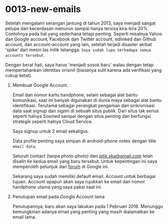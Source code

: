 # 0013-new-emails

Setelah mengalami serangan jantung di tahun 2013, saya menjadi sangat pelupa dan kecerdasan menurun sampai hanya tersisa kira-kira 20%. Contohnya pada hal yang sederhana tetapi penting. Seperti misalnya Yahoo dan Google account, Facebook dan Twitter account, edlinked dan Github account, dan account-account yang lain, setelah terjadi disaster akibat 'spike' dari mesin las milik tetangga: `Saya sudah lupa terhadapa semua accounts tersebut`.

Dengan berat hati, saya harus 'menjadi sosok baru' walau dengan tetap mempertahankan identitas orisinil (biasanya sulit karena ada verifikasi yang cukup ketat).

1.  Membuat Google Account.

    Email dan nomor kartu handphone, selain sebagai alat bantu komunikasi, saat ini banyak digunakan di dunia maya sebagai alat bantu identifikasi. Terutama sebagai perangkat pengaman dan sinkronisasi data saat signup dan signin di sebuah situs publik. Dari situs tak serius seperti halnya Sosmed sampai dengan situs penting dan berfungsi strategik seperti halnya Cloud Service.

    Saya signup untuk 2 email sekaligus. 
    
    Data profile penting saya simpan di android-phone notes dengan title `email data`.

    Seluruh contact (tanpa photo-photo) dari jstik.ska@gmail.com telah disalin ke kedua email yang baru tersebut. Untuk kepentingan ini saya memperoleh petunjuk dari [forum](https://productforums.google.com/forum/#!topic/gmail/izswAJjcKtY) di Google ini.

    Sekarang saya sudah memiliki default email. Account untuk berbagai tujuan. Account apapun akan saya rujukkan ke email dan nomor handphone utama yang saya pakai saat ini.

2.  Penutupan email pada Google Account lama

    Penutupannya, baru akan saya lakukan pada 1 Pebruari 2018. Menunggu kemungkinan adanya email yang penting yang masih dialamatkan ke email lama.

